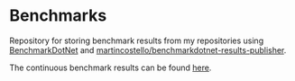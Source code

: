 # Benchmarks

Repository for storing benchmark results from my repositories using [BenchmarkDotNet][benchmarkdotnet]
and [martincostello/benchmarkdotnet-results-publisher][benchmarkdotnet-results-publisher].

The continuous benchmark results can be found [here][site].

[benchmarkdotnet]: https://github.com/dotnet/BenchmarkDotNet
[benchmarkdotnet-results-publisher]: https://github.com/martincostello/benchmarkdotnet-results-publisher
[site]: https://benchmarks.martincostello.com
